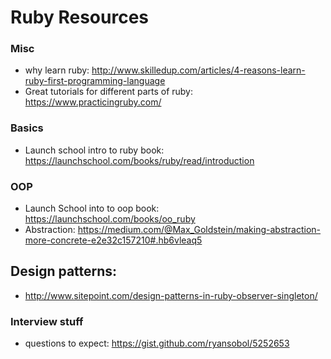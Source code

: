# Ruby Resources



### Misc
* why learn ruby: http://www.skilledup.com/articles/4-reasons-learn-ruby-first-programming-language
* Great tutorials for different parts of ruby: https://www.practicingruby.com/

### Basics

* Launch school intro to ruby book: https://launchschool.com/books/ruby/read/introduction


### OOP

* Launch School into to oop book: https://launchschool.com/books/oo_ruby
* Abstraction: https://medium.com/@Max_Goldstein/making-abstraction-more-concrete-e2e32c157210#.hb6vleaq5




## Design patterns:

* http://www.sitepoint.com/design-patterns-in-ruby-observer-singleton/

### Interview stuff

* questions to expect: https://gist.github.com/ryansobol/5252653


